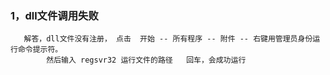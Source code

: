 ### 1，dll文件调用失败
       解答，dll文件没有注册， 点击  开始 -- 所有程序 -- 附件 -- 右键用管理员身份运行命令提示符。
            然后输入 regsvr32 运行文件的路径   回车，会成功运行
